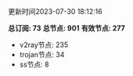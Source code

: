 更新时间2023-07-30 18:12:16

**总订阅: 73**
**总节点: 901**
**有效节点: 277**
- v2ray节点: 235
- trojan节点: 34
- ss节点: 8
